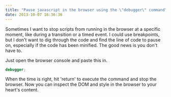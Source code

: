 ```yaml
---
title: "Pause javascript in the browser using the \"debugger\" command"
date: 2013-10-07 16:36:36
---
```


Sometimes I want to stop scripts from running in the browser at a specific moment, like during a transition or a timed event. I could use breakpoints, but I don't want to dig through the code and find the line of code to pause on, especially if the code has been minified. The good news is you don't have to.

Just open the browser console and paste this in.

```javascript
debugger;
```
When the time is right, hit 'return' to execute the command and stop the browser. Now you can inspect the DOM and style in the browser to your heart's content.
